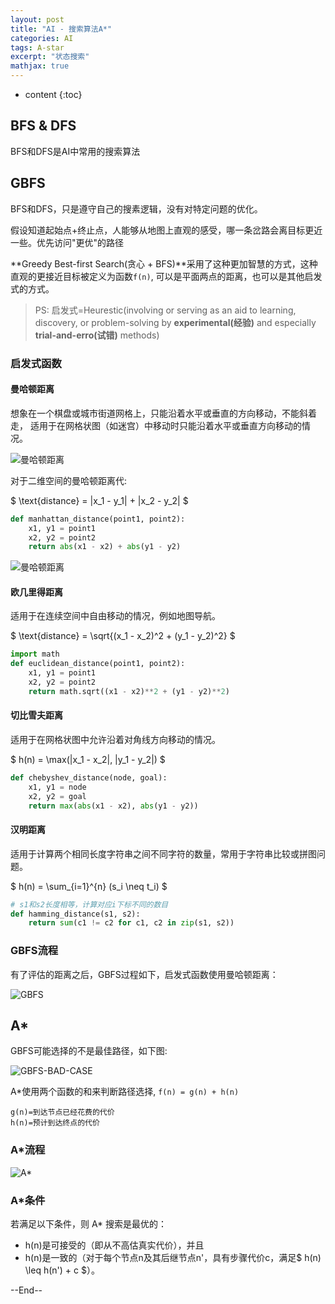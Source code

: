 ```yaml
---
layout: post
title: "AI - 搜索算法A*"
categories: AI
tags: A-star
excerpt: "状态搜索"
mathjax: true
---
```


* content
{:toc}

## BFS & DFS

BFS和DFS是AI中常用的搜索算法

## GBFS

BFS和DFS，只是遵守自己的搜素逻辑，没有对特定问题的优化。

假设知道起始点+终止点，人能够从地图上直观的感受，哪一条岔路会离目标更近一些。优先访问"更优"的路径

**Greedy Best-first Search(贪心 + BFS)**采用了这种更加智慧的方式，这种直观的更接近目标被定义为函数`f(n)`, 可以是平面两点的距离，也可以是其他启发式的方式。

> PS: 启发式=Heurestic(involving or serving as an aid to learning, discovery, or problem-solving by **experimental(经验)** and especially **trial-and-erro(试错)** methods)

### 启发式函数

#### 曼哈顿距离

想象在一个棋盘或城市街道网格上，只能沿着水平或垂直的方向移动，不能斜着走， 适用于在网格状图（如迷宫）中移动时只能沿着水平或垂直方向移动的情况。

![曼哈顿距离]({{site.static}}/images/algorithm-manhattan-distance1.png)

对于二维空间的曼哈顿距离代:

$ \text{distance} = \|x_1 - y_1\| + \|x_2 - y_2\| $

```python
def manhattan_distance(point1, point2):
    x1, y1 = point1
    x2, y2 = point2
    return abs(x1 - x2) + abs(y1 - y2)
```

![曼哈顿距离]({{site.static}}/images/algorithm-manhattan-distance2.png)

#### 欧几里得距离

适用于在连续空间中自由移动的情况，例如地图导航。

$ \text{distance} = \sqrt{(x_1 - x_2)^2 + (y_1 - y_2)^2} $

```python
import math
def euclidean_distance(point1, point2):
    x1, y1 = point1
    x2, y2 = point2
    return math.sqrt((x1 - x2)**2 + (y1 - y2)**2)
```

#### 切比雪夫距离

适用于在网格状图中允许沿着对角线方向移动的情况。

$  h(n) = \max(\|x_1 - x_2\|, \|y_1 - y_2\|)  $

```python
def chebyshev_distance(node, goal):
    x1, y1 = node
    x2, y2 = goal
    return max(abs(x1 - x2), abs(y1 - y2))
```

#### 汉明距离

适用于计算两个相同长度字符串之间不同字符的数量，常用于字符串比较或拼图问题。

$  h(n) = \sum_{i=1}^{n} (s_i \neq t_i)  $

```python
# s1和s2长度相等，计算对应i下标不同的数目
def hamming_distance(s1, s2):
    return sum(c1 != c2 for c1, c2 in zip(s1, s2))
```

### GBFS流程

有了评估的距离之后，GBFS过程如下，启发式函数使用曼哈顿距离：

![GBFS]({{site.static}}/images/algorithm-greedy-best-first-search.gif)

## A*

GBFS可能选择的不是最佳路径，如下图:

![GBFS-BAD-CASE]({{site.static}}/images/algorithm-gbfs-bad-case.png)

A*使用两个函数的和来判断路径选择, `f(n) = g(n) + h(n)`

```
g(n)=到达节点已经花费的代价
h(n)=预计到达终点的代价
```

### A*流程

![A*]({{site.static}}/images/algorithm-a-star-search.gif)

### A*条件

若满足以下条件，则 A* 搜索是最优的：

* h(n)是可接受的（即从不高估真实代价），并且
* h(n)是一致的（对于每个节点n及其后继节点n'，具有步骤代价c，满足$ h(n) \leq h(n') + c $）。

--End--